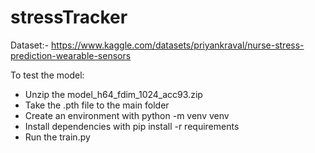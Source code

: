 # stressTracker

Dataset:- https://www.kaggle.com/datasets/priyankraval/nurse-stress-prediction-wearable-sensors

To test the model:

- Unzip the model_h64_fdim_1024_acc93.zip
- Take the .pth file to the main folder
- Create an environment with python -m venv venv
- Install dependencies with pip install -r requirements
- Run the train.py 